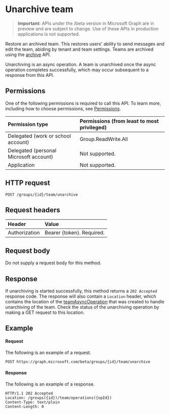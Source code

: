 # Unarchive team

> **Important:** APIs under the /beta version in Microsoft Graph are in preview and are subject to change. Use of these APIs in production applications is not supported.

Restore an archived team. This restores users' ability to send messages and edit the team, abiding by tenant and team settings. Teams are archived using the [archive](team_archive.md) API.

Unarchiving is an async operation. A team is unarchived once the async operation completes successfully, which may occur subsequent to a response from this API.

## Permissions
One of the following permissions is required to call this API. To learn more, including how to choose permissions, see [Permissions](../../../concepts/permissions_reference.md).

|Permission type      | Permissions (from least to most privileged)              |
|:--------------------|:---------------------------------------------------------|
|Delegated (work or school account) | Group.ReadWrite.All    |
|Delegated (personal Microsoft account) | Not supported.    |
|Application | Not supported. |

## HTTP request
<!-- { "blockType": "ignored" } -->
```http
POST /groups/{id}/team/unarchive
```

## Request headers
| Header       | Value |
|:---------------|:--------|
| Authorization  | Bearer {token}. Required.  |

## Request body
Do not supply a request body for this method.

## Response

If unarchiving is started successfully, this method returns a `202 Accepted` response code. The response will also contain a `Location` header, which contains the location of the [teamAsyncOperation](..\resources\teamsasyncoperation.md) that was created to handle unarchiving of the team. Check the status of the unarchiving operation by making a GET request to this location.

## Example
#### Request
The following is an example of a request.
<!-- {
  "blockType": "ignored",
  "name": "unarchive_team"
}-->
```http
POST https://graph.microsoft.com/beta/groups/{id}/team/unarchive
```

#### Response
The following is an example of a response.
```http
HTTP/1.1 202 Accepted
Location: /groups({id})/team/operations({opId})
Content-Type: text/plain
Content-Length: 0
```

<!-- uuid: 9a9bb83f-6f35-4426-bb04-73ca43ad6cc8
2015-10-25 14:57:30 UTC -->
<!-- {
  "type": "#page.annotation",
  "description": "Unarchive team",
  "keywords": "",
  "section": "documentation",
  "tocPath": ""
}-->